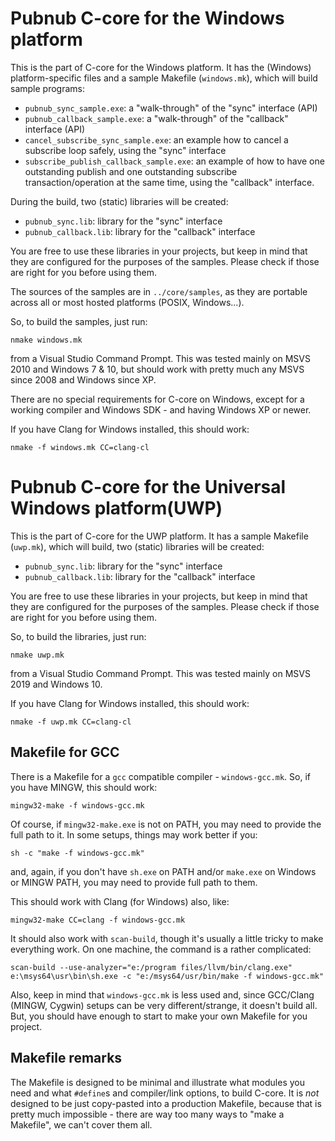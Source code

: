 # Pubnub C-core for the Windows platform

This is the part of C-core for the Windows platform.
It has the (Windows) platform-specific files and a
sample Makefile (`windows.mk`), which will build
sample programs:

- `pubnub_sync_sample.exe`: a "walk-through" of the "sync" interface (API)
- `pubnub_callback_sample.exe`: a "walk-through" of the "callback"
	interface (API)
- `cancel_subscribe_sync_sample.exe`: an example how to cancel a subscribe
  loop safely, using the "sync" interface
- `subscribe_publish_callback_sample.exe`: an example of how to have one
  outstanding publish and one outstanding subscribe transaction/operation
  at the same time, using the "callback" interface.

During the build, two (static) libraries will be created:

- `pubnub_sync.lib`: library for the "sync" interface
- `pubnub_callback.lib`: library for the "callback" interface

You are free to use these libraries in your projects, but keep in mind
that they are configured for the purposes of the samples. Please check
if those are right for you before using them.

The sources of the samples are in `../core/samples`,
as they are portable across all or most hosted platforms
(POSIX, Windows...).

So, to build the samples, just run:

	nmake windows.mk

from a Visual Studio Command Prompt. This was tested mainly
on MSVS 2010 and Windows 7 & 10, but should work with pretty
much any MSVS since 2008 and Windows since XP.

There are no special requirements for C-core on
Windows, except for a working compiler and Windows SDK - and
having Windows XP or newer.

If you have Clang for Windows installed, this should work:

    nmake -f windows.mk CC=clang-cl

# Pubnub C-core for the Universal Windows platform(UWP)

This is the part of C-core for the UWP platform.
It has a sample Makefile (`uwp.mk`), which will build, two (static) libraries will be created:

- `pubnub_sync.lib`: library for the "sync" interface
- `pubnub_callback.lib`: library for the "callback" interface

You are free to use these libraries in your projects, but keep in mind
that they are configured for the purposes of the samples. Please check
if those are right for you before using them.

So, to build the libraries, just run:

	nmake uwp.mk

from a Visual Studio Command Prompt. This was tested mainly
on MSVS 2019 and Windows 10.

If you have Clang for Windows installed, this should work:

    nmake -f uwp.mk CC=clang-cl

## Makefile for GCC

There is a Makefile for a `gcc` compatible compiler - `windows-gcc.mk`.
So, if you have MINGW, this should work:

    mingw32-make -f windows-gcc.mk

Of course, if `mingw32-make.exe` is not on PATH, you may need to
provide the full path to it. In some setups, things may work better if
you:

    sh -c "make -f windows-gcc.mk"

and, again, if you don't have `sh.exe` on PATH and/or `make.exe` on
Windows or MINGW PATH, you may need to provide full path to them.

This should work with Clang (for Windows) also, like:

    mingw32-make CC=clang -f windows-gcc.mk

It should also work with `scan-build`, though it's usually a little
tricky to make everything work. On one machine, the command is a
rather complicated:

    scan-build --use-analyzer="e:/program files/llvm/bin/clang.exe"  e:\msys64\usr\bin\sh.exe -c "e:/msys64/usr/bin/make -f windows-gcc.mk"

Also, keep in mind that `windows-gcc.mk` is less used and, since
GCC/Clang (MINGW, Cygwin) setups can be very different/strange, it
doesn't build all. But, you should have enough to start to make your
own Makefile for you project.


## Makefile remarks

The Makefile is designed to be minimal and illustrate what modules you
need and what `#define`s and compiler/link options, to build
C-core. It is _not_ designed to be just copy-pasted into a production
Makefile, because that is pretty much impossible - there are way too
many ways to "make a Makefile", we can't cover them all.
